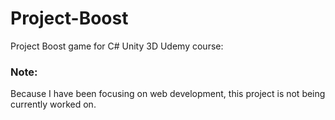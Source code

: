 # Project-Boost
Project Boost game for C# Unity 3D Udemy course:

### Note:
Because I have been focusing on web development, this project is not being currently worked on.
